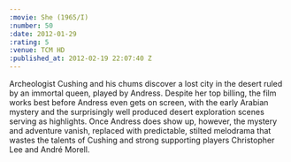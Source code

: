 ```yaml
--- 
:movie: She (1965/I)
:number: 50
:date: 2012-01-29
:rating: 5
:venue: TCM HD
:published_at: 2012-02-19 22:07:40 Z
---
```

Archeologist Cushing and his chums discover a lost city in the desert ruled by an immortal queen, played by Andress. Despite her top billing, the film works best before Andress even gets on screen, with the early Arabian mystery and the surprisingly well produced desert exploration scenes serving as highlights. Once Andress does show up, however, the mystery and adventure vanish, replaced with predictable, stilted melodrama that wastes the talents of Cushing and strong supporting players Christopher Lee and André Morell. 